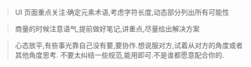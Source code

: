 > UI 页面重点关注:确定元素术语,考虑字符长度,动态部分列出所有可能性

> 商量的时候注意语气,提前做好笔记,讲重点,尽量给出解决方案

> 心态放平,有些事光靠自己没有要,要协作.想说服对方,试着从对方的角度或者其他角度思考.
> 不要太纠结一些规范,能用即可.不是谁都愿意配合你的.
